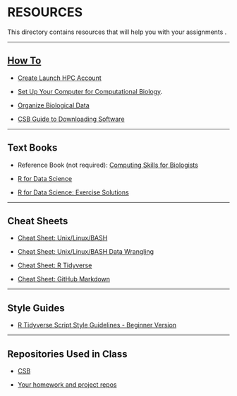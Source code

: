 # RESOURCES

This directory contains resources that will help you with your assignments .

---

## [How To](https://github.com/tamucc-comp-bio/how_to/blob/main/README.md)

* [Create Launch HPC Account](https://hprc.tamu.edu/kb/User-Guides/Launch/Access/#no-ssh-login)

* [Set Up Your Computer for Computational Biology](https://github.com/tamucc-comp-bio/how_to/blob/main/howto_setup_computer.md).
  
* [Organize Biological Data](https://github.com/tamucc-comp-bio/how_to/blob/main/howto_organize_data.md)

* [CSB Guide to Downloading Software](https://computingskillsforbiologists.com/setup/)

---

## Text Books

* Reference Book (not required): [Computing Skills for Biologists](https://computingskillsforbiologists.com/)

* [R for Data Science](https://r4ds.had.co.nz/)

* [R for Data Science: Exercise Solutions](https://jrnold.github.io/r4ds-exercise-solutions/)

---

## Cheat Sheets

* [Cheat Sheet: Unix/Linux/BASH](CheatSheetLinux_2022-09-02.pdf)

* [Cheat Sheet: Unix/Linux/BASH Data Wrangling](CheatSheetLinuxDataWrangling.pdf)

* [Cheat Sheet: R Tidyverse](CheatSheetTidyverse.pdf)

* [Cheat Sheet: GitHub Markdown](https://github.com/adam-p/markdown-here/wiki/Markdown-Cheatsheet)

---

## Style Guides

* [R Tidyverse Script Style Guidelines - Beginner Version](r_tidyverse_script_formatting_rules.md)

---

## Repositories Used in Class

* [CSB](https://github.com/tamucc-comp-bio/CSB)

* [Your homework and project repos](https://github.com/orgs/comp-bio-master/repositories)
